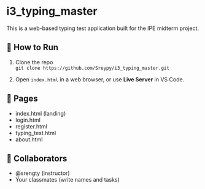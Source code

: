 # i3_typing_master

This is a web-based typing test application built for the IPE midterm project.

## 🔧 How to Run

1. Clone the repo  
   `git clone https://github.com/Sreypy/i3_typing_master.git`

2. Open `index.html` in a web browser, or use **Live Server** in VS Code.

## 📁 Pages

- index.html (landing)
- login.html
- register.html
- typing_test.html
- about.html

## 👤 Collaborators

- @srengty (instructor)
- Your classmates (write names and tasks)
